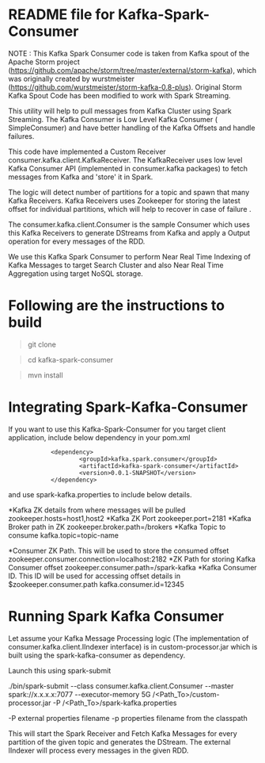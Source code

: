 README file for Kafka-Spark-Consumer
===================================

NOTE : This Kafka Spark Consumer code is taken from Kafka spout of the Apache Storm project (https://github.com/apache/storm/tree/master/external/storm-kafka), 
which was originally created by wurstmeister (https://github.com/wurstmeister/storm-kafka-0.8-plus).
Original Storm Kafka Spout Code has been modified to work with Spark Streaming.

 

This utility will help to pull messages from Kafka Cluster using Spark Streaming.
The Kafka Consumer is Low Level Kafka Consumer ( SimpleConsumer) and have better handling of the Kafka Offsets and handle failures.

This code have implemented a Custom Receiver consumer.kafka.client.KafkaReceiver. The KafkaReceiver uses low level Kafka Consumer API (implemented in consumer.kafka packages) to fetch messages from Kafka and 'store' it in Spark.

The logic will detect number of partitions for a topic and spawn that many Kafka Receivers.
Kafka Receivers uses Zookeeper for storing the latest offset for individual partitions, which will help to recover in case of failure .

The consumer.kafka.client.Consumer is the sample Consumer which uses this Kafka Receivers to generate DStreams from Kafka and apply a Output operation for every messages of the RDD.

We use this Kafka Spark Consumer to perform Near Real Time Indexing of Kafka Messages to target Search Cluster and also Near Real Time Aggregation using target NoSQL storage.    

Following are the instructions to build 
========================================

>git clone

>cd kafka-spark-consumer

>mvn install

Integrating Spark-Kafka-Consumer
=================================

If you want to use this Kafka-Spark-Consumer for you target client application, include below dependency in your pom.xml

                <dependency>
                        <groupId>kafka.spark.consumer</groupId>
                        <artifactId>kafka-spark-consumer</artifactId>
                        <version>0.0.1-SNAPSHOT</version>
                </dependency>

				
and use spark-kafka.properties to include below details.

*Kafka ZK details from where messages will be pulled
	zookeeper.hosts=host1,host2
*Kafka ZK Port
	zookeeper.port=2181
*Kafka Broker path in ZK
	zookeeper.broker.path=/brokers
*Kafka Topic to consume
	kafka.topic=topic-name

*Consumer ZK Path. This will be used to store the consumed offset
	zookeeper.consumer.connection=localhost:2182
*ZK Path for storing Kafka Consumer offset
	zookeeper.consumer.path=/spark-kafka
*Kafka Consumer ID. This ID will be used for accessing offset details in $zookeeper.consumer.path
	kafka.consumer.id=12345


Running Spark Kafka Consumer
===========================
Let assume your Kafka Message Processing logic (The implementation of consumer.kafka.client.IIndexer interface) is in custom-processor.jar which is built using the spark-kafka-consumer as dependency.

Launch this using spark-submit

./bin/spark-submit --class consumer.kafka.client.Consumer --master spark://x.x.x.x:7077 --executor-memory 5G /<Path_To>/custom-processor.jar -P /<Path_To>/spark-kafka.properties


-P external properties filename
-p properties filename from the classpath

This will start the Spark Receiver and Fetch Kafka Messages for every partition of the given topic and generates the DStream. The external IIndexer will process every messages in the given RDD. 

 
